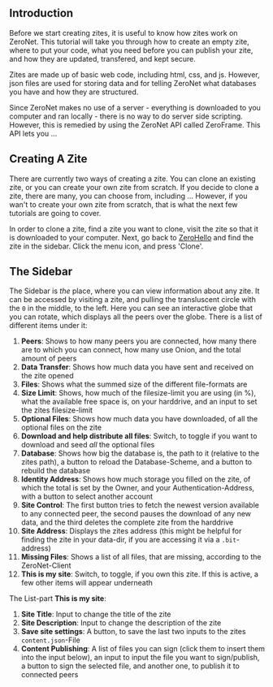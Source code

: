 ## Introduction

Before we start creating zites, it is useful to know how zites work on ZeroNet. This tutorial will take you through how to create an empty zite, where to put your code, what you need before you can publish your zite, and how they are updated, transfered, and kept secure.

Zites are made up of basic web code, including html, css, and js. However, json files are used for storing data and for telling ZeroNet what databases you have and how they are structured.

Since ZeroNet makes no use of a server - everything is downloaded to you computer and ran locally - there is no way to do server side scripting. However, this is remedied by using the ZeroNet API called ZeroFrame. This API lets you ...

## Creating A Zite

There are currently two ways of creating a zite. You can clone an existing zite, or you can create your own zite from scratch. If you decide to clone a zite, there are many, you can choose from, including ... However, if you wan't to create your own zite from scratch, that is what the next few tutorials are going to cover.

In order to clone a zite, find a zite you want to clone, visit the zite so that it is downloaded to your computer. Next, go back to [ZeroHello](zero://1HeLLo4uzjaLetFx6NH3PMwFP3qbRbTf3D/) and find the zite in the sidebar. Click the menu icon, and press 'Clone'.

## The Sidebar

The Sidebar is _the_ place, where you can view information about any zite. It can be accessed by visiting a zite, and pulling the transluscent circle with the `0` in the middle, to the left. Here you can see an interactive globe that you can rotate, which displays all the peers over the globe.
There is a list of different items under it:
1. **Peers**:
Shows to how many peers you are connected, how many there are to which you can connect, how many use Onion, and the total amount of peers
2. **Data Transfer**: Shows how much data you have sent and received on the zite opened
3. **Files**: Shows what the summed size of the different file-formats are
4. **Size Limit**: Shows, how much of the filesize-limit you are using (in %), what the available free space is, on your harddrive, and an input to set the zites filesize-limit
5. **Optional Files**: Shows how much data you have downloaded, of all the optional files on the zite
6. **Download and help distribute all files**: Switch, to toggle if you want to download and seed _all_ the optional files
7. **Database**: Shows how big the database is, the path to it (relative to the zites path), a button to reload the Database-Scheme, and a button to rebuild the database
8. **Identity Address**: Shows how much storage you filled on the zite, of which the total is set by the Owner, and your Authentication-Address, with a button to select another account
9. **Site Control**: The first button tries to fetch the newest version available to any connected peer, the second pauses the download of any new data, and the third deletes the complete zite from the harddrive
10. **Site Address**: Displays the zites address (this might be helpful for finding the zite in your data-dir, if you are accessing it via a `.bit`-address)
11. **Missing Files**: Shows a list of all files, that are missing, according to the ZeroNet-Client
12. **This is my site**: Switch, to toggle, if you own this zite. If this is active, a few other items will appear underneath

The List-part **This is my site**:
1. **Site Title**: Input to change the title of the zite
2. **Site Description**: Input to change the description of the zite
3. **Save site settings**: A button, to save the last two inputs to the zites `content.json`-File
4. **Content Publishing**: A list of files you can sign (click them to insert them into the input below), an input to input the file you want to sign/publish, a button to sign the selected file, and another one, to publish it to connected peers